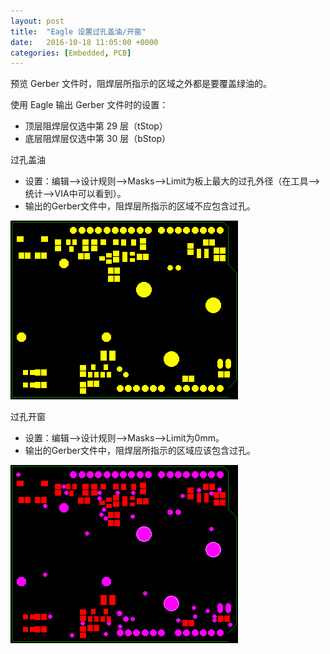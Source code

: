 ```yaml
---
layout: post
title:  "Eagle 设置过孔盖油/开窗"
date:   2016-10-18 11:05:00 +0000
categories: [Embedded, PCB]
---
```


预览 Gerber 文件时，阻焊层所指示的区域之外都是要覆盖绿油的。

使用 Eagle 输出 Gerber 文件时的设置：

- 顶层阻焊层仅选中第 29 层（tStop）
- 底层阻焊层仅选中第 30 层（bStop）

过孔盖油

- 设置：编辑—>设计规则—>Masks—>Limit为板上最大的过孔外径（在工具—>统计—>VIA中可以看到）。
- 输出的Gerber文件中，阻焊层所指示的区域不应包含过孔。

![过孔盖油](/assets/img/2016-10-18-Eagle设置过孔盖油或开窗.assets/过孔盖油时阻焊层图案.png)

过孔开窗
- 设置：编辑—>设计规则—>Masks—>Limit为0mm。
- 输出的Gerber文件中，阻焊层所指示的区域应该包含过孔。

![过孔开窗](/assets/img/2016-10-18-Eagle设置过孔盖油或开窗.assets/过孔开窗时阻焊层图案.png)


